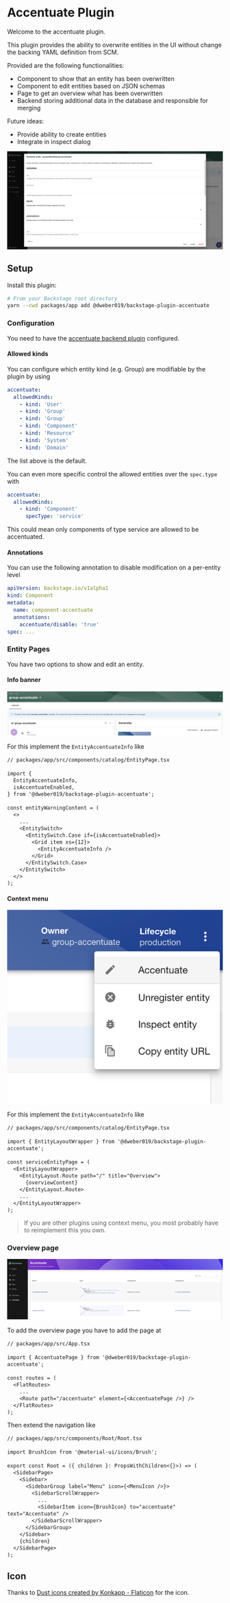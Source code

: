 # Accentuate Plugin

Welcome to the accentuate plugin.

This plugin provides the ability to overwrite entities in the UI without change the backing YAML definition from SCM.

Provided are the following functionalities:

- Component to show that an entity has been overwritten
- Component to edit entities based on JSON schemas
- Page to get an overview what has been overwritten
- Backend storing additional data in the database and responsible for merging

Future ideas:

- Provide ability to create entities
- Integrate in inspect dialog

![entity-json-schema-editor](./docs/entity-json-schema-editor.png)

## Setup

Install this plugin:

```bash
# From your Backstage root directory
yarn --cwd packages/app add @dweber019/backstage-plugin-accentuate
```

### Configuration

You need to have the [accentuate backend plugin](../accentuate-backend/README.md) configured.

#### Allowed kinds

You can configure which entity kind (e.g. Group) are modifiable by the plugin by using

```yaml
accentuate:
  allowedKinds:
    - kind: 'User'
    - kind: 'Group'
    - kind: 'Group'
    - kind: 'Component'
    - kind: 'Resource'
    - kind: 'System'
    - kind: 'Domain'
```

The list above is the default.

You can even more specific control the allowed entities over the `spec.type` with

```yaml
accentuate:
  allowedKinds:
    - kind: 'Component'
      specType: 'service'
```

This could mean only components of type service are allowed to be accentuated.

#### Annotations

You can use the following annotation to disable modification on a per-entity level

```yaml
apiVersion: backstage.io/v1alpha1
kind: Component
metadata:
  name: component-accentuate
  annotations:
    accentuate/disable: 'true'
spec: ...
```

### Entity Pages

You have two options to show and edit an entity.

#### Info banner

![entity-info-banner](./docs/entity-info-banner.png)

For this implement the `EntityAccentuateInfo` like

```tsx
// packages/app/src/components/catalog/EntityPage.tsx

import {
  EntityAccentuateInfo,
  isAccentuateEnabled,
} from '@dweber019/backstage-plugin-accentuate';

const entityWarningContent = (
  <>
    ...
    <EntitySwitch>
      <EntitySwitch.Case if={isAccentuateEnabled}>
        <Grid item xs={12}>
          <EntityAccentuateInfo />
        </Grid>
      </EntitySwitch.Case>
    </EntitySwitch>
  </>
);
```

#### Context menu

![entity-context-menu](./docs/entity-context-menu.png)

For this implement the `EntityAccentuateInfo` like

```tsx
// packages/app/src/components/catalog/EntityPage.tsx

import { EntityLayoutWrapper } from '@dweber019/backstage-plugin-accentuate';

const serviceEntityPage = (
  <EntityLayoutWrapper>
    <EntityLayout.Route path="/" title="Overview">
      {overviewContent}
    </EntityLayout.Route>
    ...
  </EntityLayoutWrapper>
);
```

> If you are other plugins using context menu, you most probably have to reimplement this you own.

### Overview page

![page-overview](./docs/page-overview.png)

To add the overview page you have to add the page at

```tsx
// packages/app/src/App.tsx

import { AccentuatePage } from '@dweber019/backstage-plugin-accentuate';

const routes = (
  <FlatRoutes>
    ...
    <Route path="/accentuate" element={<AccentuatePage />} />
  </FlatRoutes>
);
```

Then extend the navigation like

```tsx
// packages/app/src/components/Root/Root.tsx

import BrushIcon from '@material-ui/icons/Brush';

export const Root = ({ children }: PropsWithChildren<{}>) => (
  <SidebarPage>
    <Sidebar>
      <SidebarGroup label="Menu" icon={<MenuIcon />}>
        <SidebarScrollWrapper>
          ...
          <SidebarItem icon={BrushIcon} to="accentuate" text="Accentuate" />
        </SidebarScrollWrapper>
      </SidebarGroup>
    </Sidebar>
    {children}
  </SidebarPage>
);
```

## Icon

Thanks to [Dust icons created by Konkapp - Flaticon](https://www.flaticon.com/free-icons/dust) for the icon.
